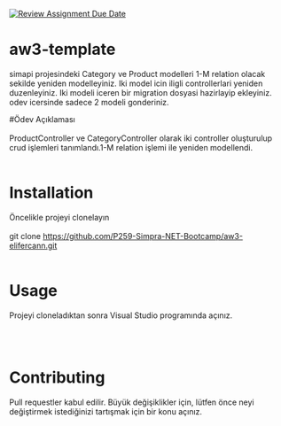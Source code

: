 [![Review Assignment Due Date](https://classroom.github.com/assets/deadline-readme-button-24ddc0f5d75046c5622901739e7c5dd533143b0c8e959d652212380cedb1ea36.svg)](https://classroom.github.com/a/gaQlcHTs)
# aw3-template

simapi projesindeki Category ve Product modelleri 1-M relation olacak sekilde yeniden modelleyiniz.
Iki model icin iligli controllerlari yeniden duzenleyiniz. 
Iki modeli iceren bir migration dosyasi hazirlayip ekleyiniz. 
odev icersinde sadece 2 modeli gonderiniz. 


#Ödev Açıklaması
<br> <br>
ProductController ve CategoryController olarak iki controller oluşturulup crud işlemleri tanımlandı.1-M relation işlemi ile yeniden modellendi.
<br> <br>
# Installation
Öncelikle projeyi clonelayın <br> <br>
git clone https://github.com/P259-Simpra-NET-Bootcamp/aw3-elifercann.git
<br> <br>

# Usage
Projeyi cloneladıktan sonra Visual Studio programında açınız. <br> 

<br> <br>
# Contributing 
Pull requestler kabul edilir. Büyük değişiklikler için, lütfen önce neyi değiştirmek istediğinizi tartışmak için bir konu açınız.
<br> <br>

